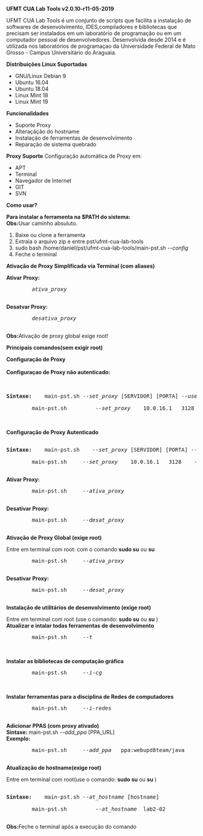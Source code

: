 **UFMT CUA Lab Tools v2.0.10-r11-05-2019**
<p>
	UFMT CUA Lab Tools é um  conjunto de scripts que facilita a instalação de softwares de desenvolvimento, IDES,compiladores e bibliotecas que precisam ser instalados em um laboratório de programação ou em um computador pessoal de desenvolvedores.
	Desenvolvida desde 2014 e é utilizada nos laboratórios de programaçao da Universidade Federal de Mato Grosso - Campus Universitário do Araguaia.
</p>

**Distribuições Linux Suportadas**
<ul>
	<li>GNU/Linux Debian 9</li>
	<li>Ubuntu 16.04</li>
	<li>Ubuntu 18.04</li>
	<li>Linux Mint 18</li>
	<li>Linux Mint 19</li>
</ul>

**Funcionalidades**
<p>
	<ul>
		<li>Suporte Proxy</li>
		<li>Alteraçãção do hostname</li>
		<li>Instalação de ferramentas de desenvolvimento</li>
		<li>Reparação de sistema quebrado</li>
	</ul>
</p>

**Proxy Suporte**
Configuração automática de Proxy em:
<ul>
	<li>APT</li>
	<li>Terminal</li>
	<li>Navegador de Internet</li>
	<li>GIT</li>
	<li>SVN</li>
</ul>

**Como usar?**
<p>
	<strong>Para instalar a ferramenta na $PATH do sistema:</strong>
	<br><strong>Obs:</strong>Usar caminho absuluto.</br>
	<ol>
		<li>Baixe ou clone a ferramenta</li>
		<li>Extraia o arquivo zip e entre pst/ufmt-cua-lab-tools</li>
		<li>sudo bash /home/daniel/pst/ufmt-cua-lab-tools/main-pst.sh <em>--config</em></li>
		<li> Feche o terminal</li>
	</ol>
</p>

**Ativação de Proxy Simplificada via Terminal (com aliases)**
<p>
	<strong>Ativar Proxy:</strong>
	<pre>
		<em>ativa_proxy</em>
	</pre>
	<strong>Desatvar Proxy:</strong>
	<pre>
		<em>desativa_proxy</em>
	</pre>
	<strong>Obs:</strong>Ativação de proxy global exige root!
</p>

**Principais comandos(sem exigir root)**
<p>
	<strong>Configuração de Proxy </strong>
	<br><br><strong>Configuraçao de Proxy não autenticado:</strong></br></br>
	<pre>
		<br><strong>Sintaxe:	</strong>main-pst.sh <em>--set_proxy</em> [SERVIDOR] [PORTA] <em>--use-login</em> [FLAG_LOGIN]</br>
		main-pst.sh 	<em>	--set_proxy</em>	10.0.16.1 	3128 	<em>--use-login</em> 	0
	</pre>
	<br><strong>Configuração  de Proxy Autenticado</strong></br>
	<pre>
		<br><strong>Sintaxe:	</strong>main-pst.sh 	<em>--set_proxy</em> [SERVIDOR] [PORTA] <em>--use-login</em> [FLAG_LOGIN] [USUARIO] [SENHA]</br>
		main-pst.sh 	<em>--set_proxy</em>	10.0.16.1 	3128 	<em>--use-login</em> 	1 user	password
	</pre>
</p>

<p>
	<strong>Ativar Proxy:</strong>
	<pre>
		main-pst.sh 	<em>--ativa_proxy</em>
	</pre>
	<strong>Desativar Proxy:</strong>
	<pre>
		main-pst.sh 	<em>--desat_proxy</em>
	</pre>
</p>

**Ativação de Proxy Global (exige root)**
<p>
	Entre em terminal com root: com o comando <strong>sudo su</strong> ou <strong>su</strong>
	<pre>
		main-pst.sh 	<em>--ativa_proxy</em>
	</pre>
	<strong>Desativar Proxy:</strong>
	<pre>
		main-pst.sh 	<em>--desat_proxy</em>
	</pre>
</p>

**Instalação de utilitários de desenvolvimento (exige root)**
<p>
	Entre em terminal com root (use o comando: <strong>sudo su</strong> ou <strong>su</strong> )
	<br><strong>Atualizar e intalar todas  ferramentas de desenvolvimento</strong></br>
	<pre>
		main-pst.sh 	<em>--t</em>
	</pre>
	<br><strong>Instalar as bibliotecas de computação gráfica</strong></br>
	<pre>
		main-pst.sh 	<em>--i-cg</em>
	</pre>
	<br><strong>Instalar ferramentas para a disciplina de Redes de computadores</strong></br>
	<pre>
		main-pst.sh 	<em>--i-redes</em>
	</pre>
	<strong> Adicionar PPAS (com proxy ativado)</strong>
	<br><strong>Sintaxe:	</strong>main-pst.sh <em>--add_ppa</em> [PPA_URL]</br>
	<strong>Exemplo:</strong>
	<pre>
		main-pst.sh 	<em>--add_ppa</em>	 ppa:webupd8team/java
	</pre>
</p>

**Atualização de hostname(exige root)**
<p>
	Entre em terminal com root(use o comando: <strong>sudo su</strong> ou <strong>su</strong> )
	<pre>
		<br><strong>Sintaxe:	</strong>main-pst.sh <em>--at_hostname</em> [hostname]</br>
		main-pst.sh 	<em>	--at_hostname</em>	lab2-02 
	</pre>
	<strong>Obs:</strong>Feche o terminal após a execução do comando
</p>